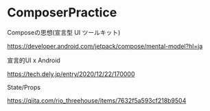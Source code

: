 # ComposerPractice

Composeの思想(宣言型 UI ツールキット)

https://developer.android.com/jetpack/compose/mental-model?hl=ja

宣言的UI x Android

https://tech.dely.jp/entry/2020/12/22/170000

State/Props

https://qiita.com/rio_threehouse/items/7632f5a593cf218b9504
